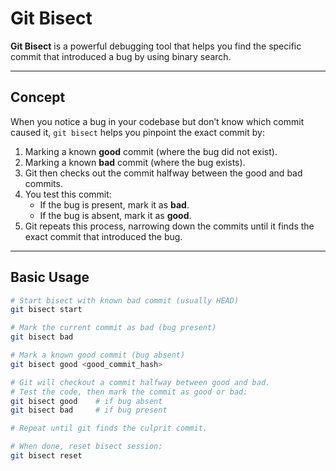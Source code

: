 # Git Bisect

**Git Bisect** is a powerful debugging tool that helps you find the specific commit that introduced a bug by using binary search.

---

## Concept

When you notice a bug in your codebase but don’t know which commit caused it, `git bisect` helps you pinpoint the exact commit by:

1. Marking a known **good** commit (where the bug did not exist).
2. Marking a known **bad** commit (where the bug exists).
3. Git then checks out the commit halfway between the good and bad commits.
4. You test this commit:
   - If the bug is present, mark it as **bad**.
   - If the bug is absent, mark it as **good**.
5. Git repeats this process, narrowing down the commits until it finds the exact commit that introduced the bug.

---

## Basic Usage

```bash
# Start bisect with known bad commit (usually HEAD)
git bisect start

# Mark the current commit as bad (bug present)
git bisect bad

# Mark a known good commit (bug absent)
git bisect good <good_commit_hash>

# Git will checkout a commit halfway between good and bad.
# Test the code, then mark the commit as good or bad:
git bisect good    # if bug absent
git bisect bad     # if bug present

# Repeat until git finds the culprit commit.

# When done, reset bisect session:
git bisect reset
